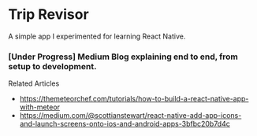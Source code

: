 # Trip Revisor

A simple app I experimented for learning React Native.

### [Under Progress] Medium Blog explaining end to end, from setup to development.

Related Articles
* https://themeteorchef.com/tutorials/how-to-build-a-react-native-app-with-meteor
* https://medium.com/@scottianstewart/react-native-add-app-icons-and-launch-screens-onto-ios-and-android-apps-3bfbc20b7d4c
